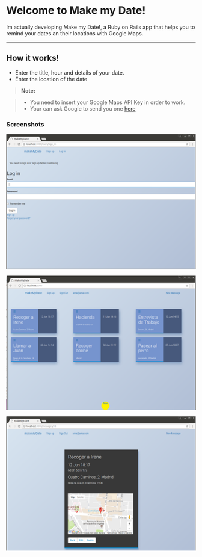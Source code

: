 Welcome to Make my Date!
===================


Im actually developing Make my Date!, a Ruby on Rails app that helps you to remind your dates an their locations with Google Maps.

----------


How it works!
-------------

- Enter the title, hour and details of your date.
- Enter the location of the date


> **Note:**

> - You need to insert your Google Maps API Key in order to work.
> - Your can ask Google to send you one [here][1]



### Screenshots

![alt text](app/assets/images/Loginc.png "login")

![alt text](app/assets/images/Indexc.png "Index")

![alt text](app/assets/images/Showc.png "Show")
  

  [1]: https://developers.google.com/maps/documentation/javascript/get-api-key